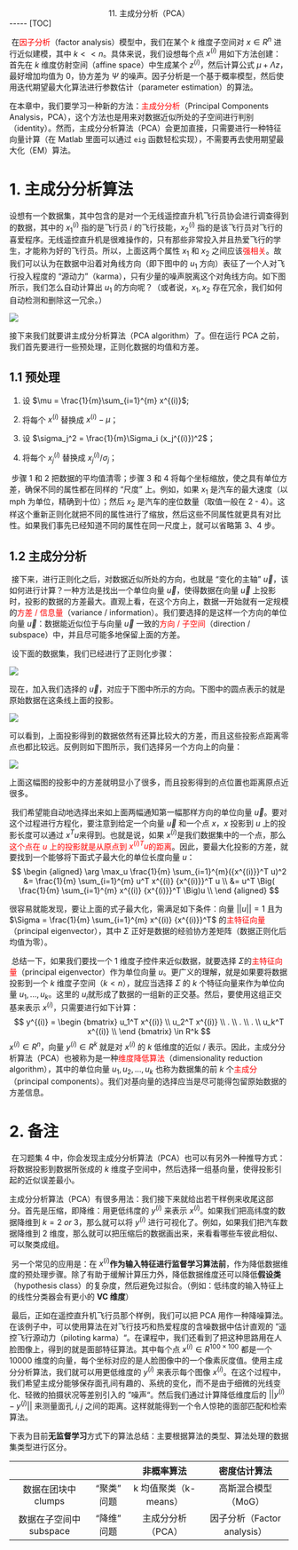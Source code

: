 <center>11. 主成分分析（PCA）</center>
-----
[TOC]

​	在<font color=red>因子分析</font>（factor analysis）模型中，我们在某个 $k$ 维度子空间对 $x \in R^n$ 进行近似建模，其中 $k << n$。具体来说，我们设想每个点 $x^{(i)}$ 用如下方法创建：首先在 $k$ 维度仿射空间（affine space）中生成某个 $z^{(i)}$，然后计算公式 ${\mu + \Lambda z}$，最好增加均值为 $0$，协方差为 $\Psi$ 的噪声。因子分析是一个基于概率模型，然后使用迭代期望最大化算法进行参数估计（parameter estimation）的算法。

​	在本章中，我们要学习一种新的方法：<font color=red>主成分分析</font>（Principal Components Analysis，PCA），这个方法也是用来对数据近似所处的子空间进行判别（identity）。然而，主成分分析算法（PCA）会更加直接，只需要进行一种特征向量计算（在 Matlab 里面可以通过 `eig` 函数轻松实现），不需要再去使用期望最大化（EM）算法。

# 1. 主成分分析算法

​	设想有一个数据集，其中包含的是对一个无线遥控直升机飞行员协会进行调查得到的数据，其中的 $x_1^{(i)}$ 指的是飞行员 $i$ 的飞行技能，$x_2^{(i)}$ 指的是该飞行员对飞行的喜爱程序。无线遥控直升机是很难操作的，只有那些非常投入并且热爱飞行的学生，才能称为好的飞行员。所以，上面这两个属性 $x_1$ 和 $x_2$ 之间应该<font color=red>强相关</font>。故我们可以认为在数据中沿着对角线方向（即下图中的 $u_1$ 方向）表征了一个人对飞行投入程度的 “源动力”（karma），只有少量的噪声脱离这个对角线方向。如下图所示，我们怎么自动计算出 $u_1$ 的方向呢？（或者说，$x_1, x_2$ 存在冗余，我们如何自动检测和删除这一冗余。）

![](images/11-1.png)

接下来我们就要讲主成分分析算法（PCA algorithm）了。但在运行 PCA 之前，我们首先要进行一些预处理，正则化数据的均值和方差。

## 1.1 预处理

1. 设 $\mu = \frac{1}{m}\sum_{i=1}^{m} x^{(i)}$;

2. 将每个 $x^{(i)}$ 替换成 $x^{(i)} - \mu$；

3. 设 $\sigma_j^2 = \frac{1}{m}\Sigma_i (x_j^{(i)})^2$；

4. 将每个 $x_j^{(i)}$ 替换成 $x_j^{(i)}/\sigma_j$；

​	步骤 1 和 2 把数据的平均值清零；步骤 3 和 4 将每个坐标缩放，使之具有单位方差，确保不同的属性都在同样的 “尺度” 上。例如，如果 $x_1$ 是汽车的最大速度（以 mph 为单位，精确到十位）；然后 $x_2$ 是汽车的座位数量（取值一般在 2 - 4）。这样这个重新正则化就把不同的属性进行了缩放，然后这些不同属性就更具有对比性。如果我们事先已经知道不同的属性在同一尺度上，就可以省略第 3、4 步。

## 1.2 主成分分析

​	接下来，进行正则化之后，对数据近似所处的方向，也就是 “变化的主轴” $\vec u$，该如何进行计算？一种方法是找出一个单位向量 $\vec u$，使得数据在向量 $\vec u$ 上投影时，投影的数据的方差最大。直观上看，在这个方向上，数据一开始就有一定规模的<font color=red>方差 / 信息量</font>（variance / information）。我们要选择的是这样一个方向的单位向量 $\vec u$：数据能近似位于与向量 $\vec u$ 一致的<font color=red>方向 / 子空间</font>（direction / subspace）中，并且尽可能多地保留上面的方差。

​	设下面的数据集，我们已经进行了正则化步骤：

![](images/11-2.png)

现在，加入我们选择的 $\vec u$，对应于下图中所示的方向。下图中的圆点表示的就是原始数据在这条线上面的投影。

![](images/11-3.png)

可以看到，上面投影得到的数据依然有还算比较大的方差，而且这些投影点距离零点也都比较远。反例则如下图所示，我们选择另一个方向上的向量：

![](images/11-4.png)

上面这幅图的投影中的方差就明显小了很多，而且投影得到的点位置也距离原点近很多。

​	我们希望能自动地选择出来如上面两幅通知第一幅那样方向的单位向量 $\vec u​$。要对这个过程进行方程化，要注意到给定一个向量 $\vec u​$ 和一个点 $x​$，$x​$ 投影到 $u​$ 上的投影长度可以通过 $x^T u​$ 来得到。也就是说，如果 $x^{(i)}​$ 是我们数据集中的一个点，那么<font color=red>这个点在 $u​$ 上的投影就是从原点到 ${x^{(i)}}^T u​$ 的距离</font>。因此，要最大化投影的方差，就要找到一个能够将下面式子最大化的单位长度向量 $u​$：
$$
\begin {aligned}
\arg \max_u \frac{1}{m} \sum_{i=1}^{m}({x^{(i)}}^T u)^2 
&= \frac{1}{m} \sum_{i=1}^{m} u^T x^{(i)} {x^{(i)}}^T u	\\
&= u^T \Big( \frac{1}{m} \sum_{i=1}^{m} x^{(i)} {x^{(i)}}^T \Big)u \\
\end {aligned}
$$

很容易就能发现，要让上面的式子最大化，需满足如下条件：向量 $||u|| = 1$ 且为 $\Sigma = \frac{1}{m} \sum_{i=1}^{m} x^{(i)} {x^{(i)}}^T$ 的<font color=red>主特征向量</font>（principal eigenvector），其中 $\Sigma$ 正好是数据的经验协方差矩阵（数据正则化后均值为零）。

​	总结一下，如果我们要找一个 1 维度子控件来近似数据，就要选择 $\Sigma​$ 的<font color=red>主特征向量</font>（principal eigenvector）作为单位向量 $u​$。更广义的理解，就是如果要将数据投影到一个 $k​$ 维度子空间（$k < n​$），就应当选择 $\Sigma​$ 的 $k​$ 个特征向量来作为单位向量 $u_1, ..., u_k​$。这里的 $u_i​$ 就形成了数据的一组新的正交基。然后，要使用这组正交基来表示 $x^{(i)}​$，只需要进行如下计算：
$$
y^{(i)} = \begin {bmatrix} 
u_1^T x^{(i)}	\\
u_2^T x^{(i)}	\\
.	\\
.	\\
.	\\
u_k^T x^{(i)}	\\
\end {bmatrix} \in R^k
$$
$x^{(i)} \in R^n$，向量 $y^{(i)} \in R^k$ 就是对 $x^{(i)}$ 的 $k$ 低维度的近似 / 表示。因此，主成分分析算法（PCA）也被称为是一种<font color=red>维度降低算法</font>（dimensionality reduction algorithm），其中的单位向量 $u_1, u_2, ..., u_k$ 也称为数据集的前 $k$ 个<font color=red>主成分</font>（principal components）。我们对基向量的选择应当是尽可能得包留原始数据的方差信息。

# 2. 备注

​	在习题集 4 中，你会发现主成分分析算法（PCA）也可以有另外一种推导方式：将数据投影到数据所张成的 $k$ 维度子空间中，然后选择一组基向量，使得投影引起的近似误差最小。

​	主成分分析算法（PCA）有很多用法：我们接下来就给出若干样例来收尾这部分。首先是压缩，即降维：用更低纬度的 $y^{(i)}$ 来表示 $x^{(i)}$。如果我们把高纬度的数据降维到 $k = 2 \ or \ 3$，那么就可以将 $y^{(i)}$ 进行可视化了。例如，如果我们把汽车数据降维到 2 维度，那么就可以把压缩后的数据画出来，来看看哪些车彼此相似、可以聚类成组。

​	另一个常见的应用是：在 $x^{(i)}​$ **作为输入特征进行监督学习算法前**，作为降低数据维度的预处理步骤。除了有助于缓解计算压力外，降低数据维度还可以降低**假设类**（hypothesis class）的复杂度，然后避免过拟合。（例如：低纬度的输入特征上的线性分类器会有更小的 **VC 维度**）

​	最后，正如在遥控直升机飞行员那个样例，我们可以把 PCA 用作一种降噪算法。在该例子中，可以使用算法在对飞行技巧和热爱程度的含噪数据中估计直观的 ”遥控飞行源动力（piloting karma）“。在课程中，我们还看到了把这种思路用在人脸图像上，得到的就是面部特征算法。其中每个点 $x^{(i)} \in R^{100 \times 100}$ 都是一个 $10000$ 维度的向量，每个坐标对应的是人脸图像中的一个像素灰度值。使用主成分分析算法，我们就可以用更低维度的 $y^{(i)}$ 来表示每个图像 $x^{(i)}$。在这个过程中，我们希望主成分能够保存面孔间有趣的、系统的变化，而不是由于细微的光线变化、轻微的拍摄状况等差别引入的 ”噪声“。然后我们通过计算降低维度后的 $||y^{(i)} - y^{(j)}||$ 来测量面孔 $i, j$ 之间的距离。这样就能得到一个令人惊艳的面部匹配和检索算法。

下表为目前**无监督学习**方式下的算法总结：主要根据算法的类型、算法处理的数据集类型进行区分。

|                         |             |      非概率算法       |        密度估计算法         |
| :---------------------: | :---------: | :-------------------: | :-------------------------: |
|   数据在团块中 clumps   | “聚类” 问题 | k 均值聚类（k-means） |     高斯混合模型（MoG）     |
| 数据在子空间中 subspace | “降维” 问题 |   主成分分析（PCA）   | 因子分析（Factor analysis） |

